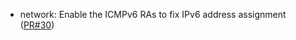 - network: Enable the ICMPv6 RAs to fix IPv6 address assignment ([PR#30](https://github.com/flatcar-linux/bootengine/pull/30))

